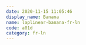 ```yaml
---
date: 2020-11-15 11:05:46
display_name: Banana
name: laplinear-banana-fr-ln
code: a01d
category: fr-ln
---
```

